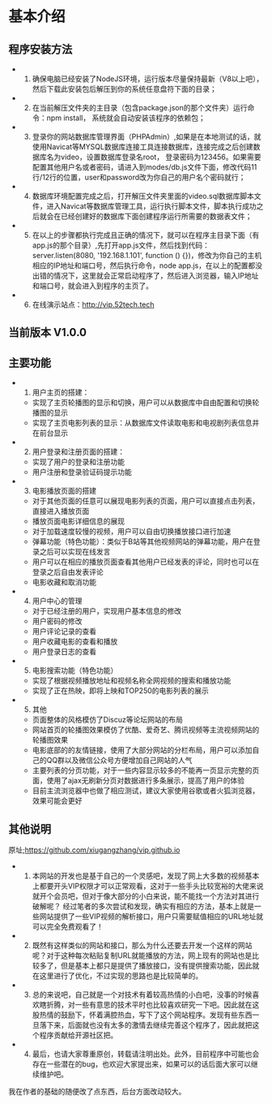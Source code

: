 # 基本介绍

## 程序安装方法

 - 1. 确保电脑已经安装了NodeJS环境，运行版本尽量保持最新（V8以上吧），然后下载此安装包后解压到你的系统任意盘符下面的目录；
 - 2. 在当前解压文件夹的主目录（包含package.json的那个文件夹）运行命令：npm install， 系统就会自动安装该程序的依赖包；
 - 3. 登录你的网站数据库管理界面（PHPAdmin）,如果是在本地测试的话，就使用Navicat等MYSQL数据库连接工具连接数据库，连接完成之后创建数据库名为video，设置数据库登录名root， 登录密码为123456。如果需要配置其他用户名或者密码，请进入到modes/db.js文件下面，修改代码11行/12行的位置，user和password改为你自己的用户名个密码就行；
 - 4. 数据库环境配置完成之后，打开解压文件夹里面的video.sql数据库脚本文件，进入Navicat等数据库管理工具，运行执行脚本文件，脚本执行成功之后就会在已经创建好的数据库下面创建程序运行所需要的数据表文件；
 - 5. 在以上的步骤都执行完成且正确的情况下，就可以在程序主目录下面（有app.js的那个目录）,先打开app.js文件，然后找到代码：server.listen(8080, '192.168.1.101', function () {})，修改为你自己的主机相应的IP地址和端口号，然后执行命令，node app.js，在以上的配置都没出错的情况下，这里就会正常启动程序了，然后进入浏览器，输入IP地址和端口号，就会进入到程序的主页了。
 - 6. 在线演示站点：http://vip.52tech.tech



## 当前版本 V1.0.0
## 主要功能
 - 1. 用户主页的搭建：
    - 实现了主页轮播图的显示和切换，用户可以从数据库中自由配置和切换轮播图的显示
    - 实现了主页电影列表的显示：从数据库文件读取电影和电视剧列表信息并在前台显示
 - 2. 用户登录和注册页面的搭建：
    - 实现了用户的登录和注册功能
    - 用户注册和登录验证码提示功能
 - 3. 电影播放页面的搭建
    - 对于其他页面的任意可以展现电影列表的页面，用户可以直接点击列表，直接进入播放页面
    - 播放页面电影详细信息的展现
    - 对于加载速度较慢的视频，用户可以自由切换播放接口进行加速
    - 弹幕功能（特色功能）：类似于B站等其他视频网站的弹幕功能，用户在登录之后可以实现在线发言
    - 用户可以在相应的播放页面查看其他用户已经发表的评论，同时也可以在登录之后自由发表评论
    - 电影收藏和取消功能
 - 4. 用户中心的管理
    - 对于已经注册的用户，实现用户基本信息的修改
    - 用户密码的修改
    - 用户评论记录的查看
    - 用户收藏电影的查看和播放
    - 用户登录日志的查看
 - 5. 电影搜索功能（特色功能）
    - 实现了根据视频播放地址和视频名称全网视频的搜索和播放功能
    - 实现了正在热映，即将上映和TOP250的电影列表的展示
  - 5. 其他
    - 页面整体的风格模仿了Discuz等论坛网站的布局
    - 网站首页的轮播图效果模仿了优酷、爱奇艺、腾讯视频等主流视频网站的轮播图效果
    - 电影底部的的友情链接，使用了大部分网站的分栏布局，用户可以添加自己的QQ群以及微信公众号方便增加自己网站的人气
    - 主要列表的分页功能，对于一些内容显示较多的不能再一页显示完整的页面，使用了ajax无刷新分页对数据进行多条展示，提高了用户的体验
    - 目前主流浏览器中也做了相应测试，建议大家使用谷歌或者火狐浏览器，效果可能会更好


## 其他说明
原址;https://github.com/xiugangzhang/vip.github.io
 -  1. 本网站的开发也是基于自己的一个灵感吧，发现了网上大多数的视频基本上都要开头VIP权限才可以正常观看，这对于一些手头比较宽裕的大佬来说就开个会员吧，但对于像大部分的小白来说，能不能找一个方法对其进行破解呢？ 经过笔者的多次尝试和发现，确实有相应的方法，基本上就是一些网站提供了一些VIP视频的解析接口，用户只需要赋值相应的URL地址就可以完全免费观看了！
 -  2. 既然有这样类似的网站和接口，那么为什么还要去开发一个这样的网站呢？对于这种每次粘贴复制URL就能播放的方法，网上现有的网站也是比较多了，但是基本上都只是提供了播放接口，没有提供搜索功能，因此就在这里进行了优化，不过实现的思路也是比较简单的。
 -  3. 总的来说吧，自己就是一个对技术有着较高热情的小白吧，没事的时候喜欢瞎折腾，对一些有意思的技术平时也比较喜欢研究一下吧。因此就在这股热情的鼓励下，怀着满腔热血，写下了这个网站程序。发现有些东西一旦落下来，后面就也没有太多的激情去继续完善这个程序了，因此就把这个程序贡献给开源社区把。
 -  4. 最后，也请大家尊重原创，转载请注明出处。此外，目前程序中可能也会存在一些潜在的bug，也欢迎大家提出来，如果可以的话后面大家可以继续维护吧。

 

我在作者的基础的随便改了点东西，后台方面改动较大。























